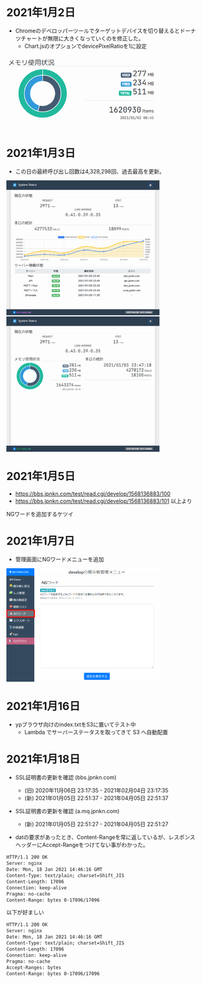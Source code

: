 # 2021年1月2日

- Chromeのデベロッパーツールでターゲットデバイスを切り替えるとドーナツチャートが無限に大きくなっていくのを修正した。
  - Chart.jsのオプションでdevicePixelRatioを1に設定

<img src="https://raw.githubusercontent.com/japankun/bbs.jpnkn.com/master/upload/images/2021-01-02%2000_48_59-status.png" width="400">


# 2021年1月3日

- この日の最終呼び出し回数は4,328,298回、過去最高を更新。
<img src="https://raw.githubusercontent.com/japankun/bbs.jpnkn.com/master/upload/images/2021-01-03-jo.jpnkn.com-01.png" width="400">
<img src="https://raw.githubusercontent.com/japankun/bbs.jpnkn.com/master/upload/images/2021-01-03-jo.jpnkn.com-02.png" width="400">


# 2021年1月5日

- https://bbs.jpnkn.com/test/read.cgi/develop/1568136883/100
- https://bbs.jpnkn.com/test/read.cgi/develop/1568136883/101
以上より

NGワードを追加するケツイ

# 2021年1月7日

- 管理画面にNGワードメニューを追加
<img src="https://github.com/japankun/bbs.jpnkn.com/raw/master/upload/images/2021-01-07-ngword.png" width="400">

# 2021年1月16日

- ypブラウザ向けのindex.txtをS3に置いてテスト中
  - Lambda でサーバーステータスを取ってきて S3 へ自動配置

# 2021年1月18日

- SSL証明書の更新を確認 (bbs.jpnkn.com)
  - (旧) 2020年11月06日 23:17:35 - 2021年02月04日 23:17:35
  - (新) 2021年01月05日 22:51:37 - 2021年04月05日 22:51:37

- SSL証明書の更新を確認 (a.mq.jpnkn.com)
  - (新) 2021年01月05日 22:51:27 - 2021年04月05日 22:51:27

- datの要求があったとき、Content-Rangeを常に返しているが、レスポンスヘッダーにAccept-Rangeをつけてない事がわかった。
```
HTTP/1.1 200 OK
Server: nginx
Date: Mon, 18 Jan 2021 14:46:16 GMT
Content-Type: text/plain; charset=Shift_JIS
Content-Length: 17096
Connection: keep-alive
Pragma: no-cache
Content-Range: bytes 0-17096/17096
```

以下が好ましい

```
HTTP/1.1 200 OK
Server: nginx
Date: Mon, 18 Jan 2021 14:46:16 GMT
Content-Type: text/plain; charset=Shift_JIS
Content-Length: 17096
Connection: keep-alive
Pragma: no-cache
Accept-Ranges: bytes
Content-Range: bytes 0-17096/17096
```
